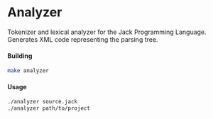 # Analyzer 

Tokenizer and lexical analyzer for the Jack Programming Language. Generates XML code representing the parsing tree.

#### Building 
```Bash
make analyzer
```

#### Usage
```Bash
./analyzer source.jack
./analyzer path/to/project
```
